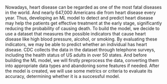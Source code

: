 Nowadays, heart disease can be regarded as one of the most fatal diseases in the world. And nearly 647,000 Americans die from heart disease every year. Thus, developing an ML model to detect and predict heart disease may help the patients get effective treatment at the early stage, significantly reducing the probability of causing death. To build the model, we decide to use a dataset that measures the possible indicators that cause heart disease like high blood pressure, alcohol, or smoking. By evaluating these indicators, we may be able to predict whether an individual has heart disease. CDC collects the data in the dataset through telephone surveys, including the health status of US adults in over 50 states. And before building the ML model, we will firstly preprocess the data, converting them into appropriate data types and abandoning some features if needed. After the model is created, we will use some metrics or criteria to evaluate its accuracy, determining whether it is a successful model.
